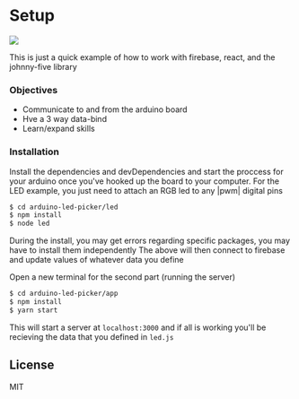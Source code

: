 # Setup

![](https://raw.githubusercontent.com/wahidshafique/react-firebase-arduino-tests/master/example.png)

This is just a quick example of how to work with firebase, react, and the johnny-five library

### Objectives
  - Communicate to and from the arduino board
  - Hve a 3 way data-bind
  - Learn/expand skills
 
### Installation

Install the dependencies and devDependencies and start the proccess for your arduino once you've hooked up the board to your computer. For the LED example, you just need to attach an RGB led to any |pwm| digital pins

```sh
$ cd arduino-led-picker/led
$ npm install 
$ node led
```
During the install, you may get errors regarding specific packages, you may have to install them independently 
The above will then connect to firebase and update values of whatever data you define


Open a new terminal for the second part (running the server)

```sh
$ cd arduino-led-picker/app
$ npm install 
$ yarn start
```
This will start a server at ```localhost:3000``` and if all is working you'll be recieving the data that you defined in ```led.js```

License
----

MIT
